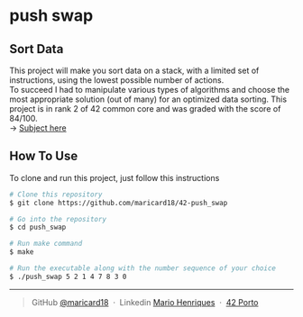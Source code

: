 # push swap

## Sort Data

This project will make you sort data on a stack, with a limited set of instructions, using
the lowest possible number of actions. <br>
To succeed I had to manipulate various
types of algorithms and choose the most appropriate solution (out of many) for an
optimized data sorting. This project is in rank 2 of 42 common core and was graded with the score of 84/100.<br>
-> [Subject here](https://github.com/maricard18/42-push_swap/blob/main/extras/en.subject.pdf)

## How To Use

To clone and run this project, just follow this instructions

```bash
# Clone this repository
$ git clone https://github.com/maricard18/42-push_swap

# Go into the repository
$ cd push_swap

# Run make command
$ make

# Run the executable along with the number sequence of your choice
$ ./push_swap 5 2 1 4 7 8 3 0
```

---

> GitHub [@maricard18](https://github.com/maricard18) &nbsp;&middot;&nbsp;
> Linkedin [Mario Henriques](https://www.linkedin.com/in/mario18) &nbsp;&middot;&nbsp;
> [42 Porto](https://www.42porto.com/en)
